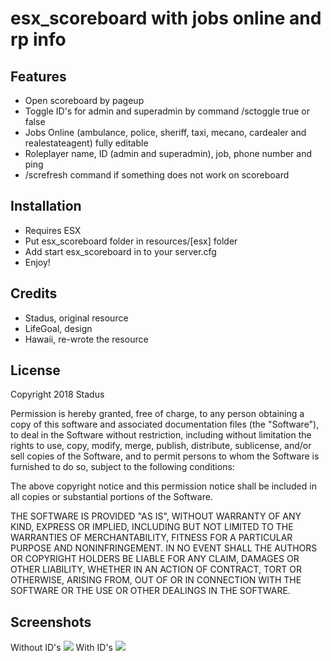 <h1>esx_scoreboard with jobs online and rp info</h1>

<h2>Features</h2>
<ul>
  <li>Open scoreboard by pageup</li>
  <li>Toggle ID's for admin and superadmin by command /sctoggle true or false</li>
  <li>Jobs Online (ambulance, police, sheriff, taxi, mecano, cardealer and realestateagent) fully editable</li>
  <li>Roleplayer name, ID (admin and superadmin), job, phone number and ping</li>
  <li>/screfresh command if something does not work on scoreboard</li>
</ul>

<h2>Installation</h2>
<ul>
  <li>Requires ESX</li>
  <li>Put esx_scoreboard folder in resources/[esx] folder</li>
  <li>Add start esx_scoreboard in to your server.cfg</li>
  <li>Enjoy!</li>
</ul>

<h2>Credits</h2>
<ul>
  <li>Stadus, original resource</li>
  <li>LifeGoal, design</li>
  <li>Hawaii, re-wrote the resource</li>
</ul>

<h2>License</h2>
Copyright 2018 Stadus<br>

Permission is hereby granted, free of charge, to any person obtaining a copy of this software and associated documentation files (the "Software"), to deal in the Software without restriction, including without limitation the rights to use, copy, modify, merge, publish, distribute, sublicense, and/or sell copies of the Software, and to permit persons to whom the Software is furnished to do so, subject to the following conditions:

The above copyright notice and this permission notice shall be included in all copies or substantial portions of the Software.

THE SOFTWARE IS PROVIDED "AS IS", WITHOUT WARRANTY OF ANY KIND, EXPRESS OR IMPLIED, INCLUDING BUT NOT LIMITED TO THE WARRANTIES OF MERCHANTABILITY, FITNESS FOR A PARTICULAR PURPOSE AND NONINFRINGEMENT. IN NO EVENT SHALL THE AUTHORS OR COPYRIGHT HOLDERS BE LIABLE FOR ANY CLAIM, DAMAGES OR OTHER LIABILITY, WHETHER IN AN ACTION OF CONTRACT, TORT OR OTHERWISE, ARISING FROM, OUT OF OR IN CONNECTION WITH THE SOFTWARE OR THE USE OR OTHER DEALINGS IN THE SOFTWARE.

<h2>Screenshots</h2>
Without ID's
<img src="https://cdn.discordapp.com/attachments/476804967571652615/556912502894755860/20190317204618_1.jpg"></img>
With ID's
<img src="https://cdn.discordapp.com/attachments/476804967571652615/556912511568576582/20190317204634_1.jpg"></img>
